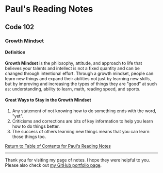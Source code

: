 # Paul's Reading Notes

## Code 102

### Growth Mindset

#### Definition
**Growth Mindset** is the philosophy, attitude, and approach to life that believes your talents and intellect is not a fixed quantity and can be changed through intentional effort.  Through a growth mindset, people can learn new things and expand their abilities not just by learning new skills, but by improving and increasing the types of things they are "good" at such as:  understanding, ability to learn, math, reading speed, and sports.

#### Great Ways to Stay in the Growth Mindset
1. Any statement of not knowing how to do something ends with the word, "yet".
2. Criticisms and corrections are bits of key information to help you learn how to do things better.
3. The success of others learning new things means that you can learn those things too.

[Return to Table of Contents for Paul's Reading Notes](README "Go back to find more notes!")

---

Thank you for visiting my page of notes.  I hope they were helpful to you.  Please also check out [my GitHub portfolio page](https://github.com/paul-leonard "Paul's GitHub Portfolio").